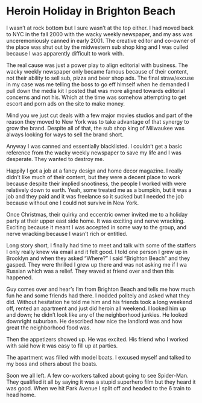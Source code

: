 # Heroin Holiday in Brighton Beach

I wasn’t at rock bottom but I sure wasn’t at the top either. I had moved back to NYC in the fall 2000 with the wacky weekly newspaper, and my ass was unceremoniously canned in early 2001. The creative editor and co-owner of the place was shut out by the midwestern sub shop king and I was culled because I was apparently difficult to work with.

The real cause was just a power play to align editorial with business. The wacky weekly newspaper only became famous because of their content, not their ability to sell sub, pizza and beer shop ads. The final straw/excuse in my case was me telling the boss to go eff himself when he demanded I pull down the media kit I posted that was more aligned towards editorial concerns and not his. Which at the time was somehow attempting to get escort and porn ads on the site to make money.

Mind you we just cut deals with a few major movies studios and part of the reason they moved to New York was to take advantage of that synergy to grow the brand. Despite all of that, the sub shop king of Milwaukee was always looking for ways to sell the brand short.

Anyway I was canned and essentially blacklisted. I couldn’t get a basic reference from the wacky weekly newspaper to save my life and I was desperate. They wanted to destroy me.

Happily I got a job at a fancy design and home decor magazine. I really didn’t like much of their content, but they were a decent place to work because despite their implied snootiness, the people I worked with were relatively down to earth. Yeah, some treated me as a bumpkin, but it was a job and they paid and it was freelance so it sucked but I needed the job because without one I could not survive in New York.

Once Christmas, their quirky and eccentric owner invited me to a holiday party at their upper east side home. It was exciting and nerve wracking. Exciting because it meant I was accepted in some way to the group, and nerve wracking because I wasn’t rich or entitled.

Long story short, I finally had time to meet and talk with some of the staffers I only really knew via email and it felt good. I told one person I grew up in Brooklyn and when they asked “Where?” I said “Brighton Beach” and they gasped. They were thrilled I grew up there and was not asking me if I wa Russian which was a relief. They waved at friend over and then this happened.

Guy comes over and hear’s I’m from Brighton Beach and tells me how much fun he and some friends had there. I nodded politely and asked what they did. Without hesitation he told me him and his friends took a long weekend off, rented an apartment and just did heroin all weekend. I looked him up and down; he didn’t look like any of the neighborhood junkies. He looked downright suburban. He described how nice the landlord was and how great the neighborhood food was.

Then the appetizers showed up. He was excited. His friend who I worked with said how it was easy to fill up at parties.

The apartment was filled with model boats. I excused myself and talked to my boss and others about the boats.

Soon we all left. A few co-workers talked about going to see Spider-Man. They qualified it all by saying it was a stupid superhero film but they heard it was good. When we hit Park Avenue I split off and headed to the 6 train to head home.

